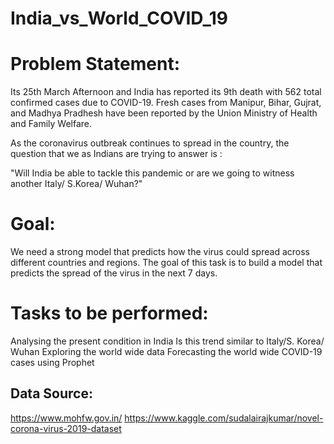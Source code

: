 # India_vs_World_COVID_19
# Problem Statement:
Its 25th March Afternoon and India has reported its 9th death with 562 total confirmed cases due to COVID-19. Fresh cases from Manipur, Bihar, Gujrat, and Madhya Pradhesh have been reported by the Union Ministry of Health and Family Welfare.

As the coronavirus outbreak continues to spread in the country, the question that we as Indians are trying to answer is :

"Will India be able to tackle this pandemic or are we going to witness another Italy/ S.Korea/ Wuhan?"

# Goal:
We need a strong model that predicts how the virus could spread across different countries and regions. The goal of this task is to build a model that predicts the spread of the virus in the next 7 days.

# Tasks to be performed:
Analysing the present condition in India
Is this trend similar to Italy/S. Korea/ Wuhan
Exploring the world wide data
Forecasting the world wide COVID-19 cases using Prophet

## Data Source:
https://www.mohfw.gov.in/
https://www.kaggle.com/sudalairajkumar/novel-corona-virus-2019-dataset
